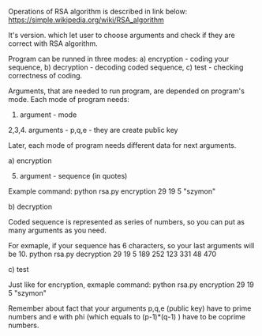 Operations of RSA algorithm is described in link below:
https://simple.wikipedia.org/wiki/RSA_algorithm

It's version. which let user to choose arguments and check if they are correct with RSA algorithm. 

Program can be runned in three modes:
a) encryption - coding your sequence,
b) decryption - decoding coded sequence,
c) test - checking correctness of coding.

Arguments, that are needed to run program, are depended on program's mode.
Each mode of program needs:
1. argument - mode 

2,3,4. arguments - p,q,e - they are create public key

Later, each mode of program needs different data for next arguments.

a) encryption

5. argument - sequence (in quotes)

Example command:
python rsa.py encryption 29 19 5 "szymon"

b) decryption 

Coded sequence is represented as series of numbers, so you can put as many arguments as you need.

For exmaple, if your sequence has 6 characters, so your last arguments will be 10.
python rsa.py decryption 29 19 5 189 252 123 331 48 470

c) test 

Just like for encryption, exmaple command:
python rsa.py encryption 29 19 5 "szymon"

Remember about fact that your arguments p,q,e (public key) have to prime numbers
and e with phi (which equals to (p-1)*(q-1) ) have to be coprime numbers.

